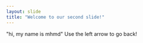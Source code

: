 ```yaml
---
layout: slide
title: "Welcome to our second slide!"
---
```

"hi, my name is mhmd"
Use the left arrow to go back!
